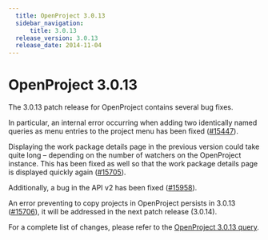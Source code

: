 ```yaml
---
  title: OpenProject 3.0.13
  sidebar_navigation:
      title: 3.0.13
  release_version: 3.0.13
  release_date: 2014-11-04
---
```



# OpenProject 3.0.13

The 3.0.13 patch release for OpenProject contains several bug fixes.

In particular, an internal error occurring when adding two identically
named queries as menu entries to the project menu has been fixed
([\#15447](https://community.openproject.org/work_packages/15447 "Duplicate shared queries lead to internal server errors upon menu rendering (closed)")).

Displaying the work package details page in the previous version could
take quite long – depending on the number of watchers on the OpenProject
instance. This has been fixed as well so that the work package details
page is displayed quickly again
([\#15705](https://community.openproject.org/work_packages/15705 "Details view slow (closed)")).

Additionally, a bug in the API v2 has been fixed
([\#15958](https://community.openproject.org/work_packages/15958 "API v2: parent id not returned when using ids-filter (regression) (closed)")).

An error preventing to copy projects in OpenProject persists in 3.0.13
([\#15706](https://community.openproject.org/work_packages/15706 "[Copy project] Projects cannot be copied (formerly: Subprojects are not copied correctly and the ... (closed)")),
it will be addressed in the next patch release (3.0.14).

For a complete list of changes, please refer to the [OpenProject 3.0.13
query](https://community.openproject.org/versions/466).


